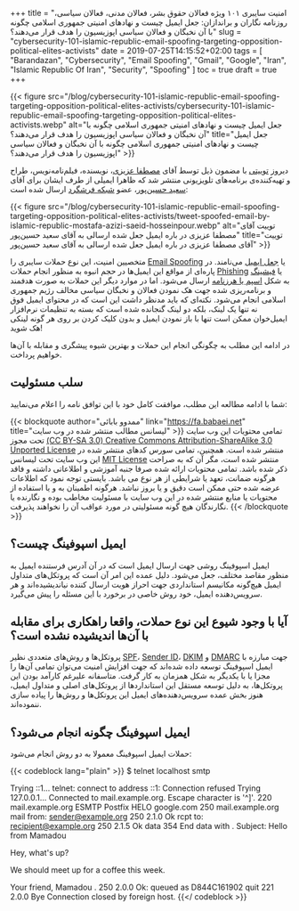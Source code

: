 +++
title = "امنیت سایبری ۱۰۱ ویژه فعالان حقوق بشر، فعالان مدنی، فعالان سیاسی، روزنامه نگاران و براندازان: جعل ایمیل چیست و نهادهای امنیتی جمهوری اسلامی چگونه با آن نخبگان و فعالان سیاسی اپوزیسیون را هدف قرار می‌دهند؟"
slug = "cybersecurity-101-islamic-republic-email-spoofing-targeting-opposition-political-elites-activists"
date = 2019-07-25T14:15:52+02:00
tags = [ "Barandazan", "Cybersecurity", "Email Spoofing", "Gmail", "Google", "Iran", "Islamic Republic Of Iran", "Security", "Spoofing" ]
toc = true
draft = true
+++

{{< figure src="/blog/cybersecurity-101-islamic-republic-email-spoofing-targeting-opposition-political-elites-activists/cybersecurity-101-islamic-republic-email-spoofing-targeting-opposition-political-elites-activists.webp" alt="جعل ایمیل چیست و نهادهای امنیتی جمهوری اسلامی چگونه با آن نخبگان و فعالان سیاسی اپوزیسیون را هدف قرار می‌دهند؟" title="جعل ایمیل چیست و نهادهای امنیتی جمهوری اسلامی چگونه با آن نخبگان و فعالان سیاسی اپوزیسیون را هدف قرار می‌دهند؟" >}}

دیروز [توییتی](https://web.archive.org/web/20190725144354/https://twitter.com/Mostafaa_Azizi/status/1154011314936832001) با مضمون ذیل توسط آقای [مصطفا عزیزی](https://twitter.com/Mostafaa_Azizi)،  نویسنده، فیلم‌نامه‌نویس، طراح و تهیه‌کننده‌ی برنامه‌های تلویزیونی منتشر شد که ظاهرا ایمیلی از طرف ایشان برای آقای [سعید حسین‌پور](https://twitter.com/saeidpar)، عضو [شبکه فرشگرد](https://iranrevival.com/) ارسال شده است:

{{< figure src="/blog/cybersecurity-101-islamic-republic-email-spoofing-targeting-opposition-political-elites-activists/tweet-spoofed-email-by-islamic-republic-mostafa-azizi-saeid-hosseinpour.webp" alt="توییت آقای مصطفا عزیزی در باره ایمیل جعل شده ارسالی به آقای سعید حسین‌پور" title="توییت آقای مصطفا عزیزی در باره ایمیل جعل شده ارسالی به آقای سعید حسین‌پور" >}}

متخصیین امنیت، این نوع حملات سایبری را [Email Spoofing](https://en.wikipedia.org/wiki/Email_spoofing) یا [جعل ایمیل](https://fa.wikipedia.org/wiki/%D8%B1%D8%A7%DB%8C%D8%A7%D9%86%D8%A7%D9%85%D9%87%E2%80%8C%D9%86%DA%AF%D8%A7%D8%B1%DB%8C_%D9%85%D8%AA%D9%82%D9%84%D8%A8%D8%A7%D9%86%D9%87) می‌نامند. در پاره‌ای از مواقع این ایمیل‌ها در حجم انبوه به منظور انجام حملات [Phishing](https://en.wikipedia.org/wiki/Phishing) یا [فیشینگ](https://fa.wikipedia.org/wiki/%D9%81%DB%8C%D8%B4%DB%8C%D9%86%DA%AF) به شکل [اسپم یا هرزنامه](https://fa.wikipedia.org/wiki/%D9%87%D8%B1%D8%B2%D9%86%D8%A7%D9%85%D9%87) ارسال می‌شود. اما در موارد دیگر این حملات به صورت هدفمند و برنامه‌ریزی شده جهت هک نمودن فعالان و نخبگان سیاسی مخالف رژیم جمهوری اسلامی انجام می‌شود. نکته‌ای که باید مدنظر داشت این است که در محتوای ایمیل فوق نه تنها یک لینک، بلکه دو لینک گنجانده شده است که بسته به تنظیمات نرم‌افزار ایمیل‌خوان ممکن است تنها با باز نمودن ایمیل و بدون کلیک کردن بر روی هر گونه لینکی هک شوید!

در ادامه این مطلب به چگونگی انجام این حملات و بهترین شیوه پیشگری و مقابله با آن‌ها خواهیم پرداخت.

<!--more-->

## سلب مسئولیت

شما با ادامه مطالعه این مطلب، موافقت کامل خود با این توافق نامه را اعلام می‌نمایید:

{{< blockquote author="ممدوو بابائی" link="https://fa.babaei.net" title="لیسانس مطالب منتشر شده در وب سایت" >}}
تمامی محتویات این وب سایت تحت مجوز <a rel="license" href="https://creativecommons.org/licenses/by-sa/3.0/deed.fa" target="_blank">(CC BY-SA 3.0) Creative Commons Attribution-ShareAlike 3.0 Unported License</a> منتشر شده است. همچنین، تمامی سورس کدهای منتشر شده در این وب سایت تحت لیسانس <a rel="license" href="http://opensource.org/licenses/MIT" target="_blank">MIT License</a> منتشر شده است، مگر آن که به صراحت ذکر شده باشد. تمامی محتویات ارائه شده صرفا جنبه آموزشی و اطلاعاتی داشته و فاقد هرگونه ضمانت، تعهد یا شرایطی از هر نوع می باشد. بایستی توجه نمود که اطلاعات عرضه شده حتی ممکن است دقیق و یا بروز نباشد. هرگونه اطمینان به و یا استفاده از محتویات یا منابع منتشر شده در این وب سایت با مسئولیت مخاطب بوده و نگارنده یا نگارندگان هیچ گونه مسئولیتی در مورد عواقب آن را نخواهند پذیرفت.
{{< /blockquote >}}

## ایمیل اسپوفینگ چیست؟

ایمیل اسپوفینگ روشی جهت ارسال ایمیل است که در آن آدرس فرستنده ایمیل به منظور مقاصد مختلف، جعل می‌شود. دلیل عمده این امر آن است که پروتکل‌های متداول ایمیل هیچ‌گونه مکانیسم استانداردی جهت احراز هویت ارسال کننده نیاندیشیده‌اند و هر سرویس‌دهنده ایمیل، خود روش خاصی در برخورد با این مسئله را پیش می‌گیرد.

## آیا با وجود شیوع این نوع حملات، واقعا راهکاری برای مقابله با آن‌ها اندیشیده نشده است؟

پروتکل‌ها و روش‌های متعددی نظیر [SPF](https://en.wikipedia.org/wiki/Sender_Policy_Framework)، [Sender ID](https://en.wikipedia.org/wiki/Sender_ID)، [DKIM](https://en.wikipedia.org/wiki/DomainKeys_Identified_Mail) و [DMARC](https://en.wikipedia.org/wiki/DMARC) جهت مبارزه با ایمیل اسپوفینگ توسعه داده شده‌اند که جهت افزایش امنیت می‌توان تمامی آن‌ها را مجزا یا با یکدیگر به شکل همزمان به کار گرفت. متاسفانه علیرغم کارآمد بودن این پروتکل‌ها، به دلیل توسعه مستقل این استانداردها از پروتکل‌های اصلی و متداول ایمیل، هنوز بخش عمده سرویس‌‌دهنده‌های ایمیل این پروتکل‌ها و روش‌ها را پیاده سازی ننموده‌اند.

## ایمیل اسپوفینگ چگونه انجام می‌شود؟

حملات ایمیل اسپوفینگ معمولا به دو روش انجام می‌شود:

{{< codeblock lang="plain" >}}
$ telnet localhost smtp

Trying ::1...
telnet: connect to address ::1: Connection refused
Trying 127.0.0.1...
Connected to mail.example.org.
Escape character is '^]'.
220 mail.example.org ESMTP Postfix
HELO google.com
250 mail.example.org
mail from: sender@example.org
250 2.1.0 Ok
rcpt to: recipient@example.org
250 2.1.5 Ok
data
354 End data with <CR><LF>.<CR><LF>
Subject: Hello from Mamadou

Hey, what's up?

We should meet up for a coffee this week.

Your friend,
Mamadou
.
250 2.0.0 Ok: queued as D844C161902
quit
221 2.0.0 Bye
Connection closed by foreign host.
{{</ codeblock >}}





